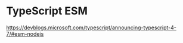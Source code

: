 # TypeScript ESM

<https://devblogs.microsoft.com/typescript/announcing-typescript-4-7/#esm-nodejs>
